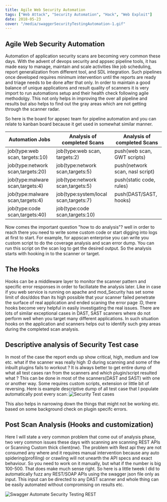 ```yaml
---
title: Agile Web Security Automation
tags: ["Web Attack", "Security Automation", "Hack", "Web Exploit"]
date: 2018-05-23
cover: "/media/swaggerSecurityTestingAutomation-1.gif"
---
```


## Agile Web Security Automation

Automation of application security scans are becoming very common these days. With the advent of devops security and appsec pipeline tools, it has made easy to manage, maintain and scale activities like job scheduling, report generalization from different tool, and SDL integration.
Such pipelines once developed requires minimum intervention until the reports are ready and triage needs to be done after that only. 
In order to maintain a good balance of unique applications and result quality of scanners it is very import to run automations setup and their health check following agile methodolgy. This not only helps in improving the over all pipeline and results but also helps to find out the gray areas which are not getting through the scanner radar.

So here is the board for appsec team for pipeline automation and you can relate to kanban board because it get used in somewhat similar manner.  


| Automation Jobs   |Analysis of completed Scans |  Analysis of completed Scans |
|---|---|---|
|  job(type:web scan, targets:10) |  job(type:web scan, targets:2) |  push(web scan, GWT scripts) |
|   job(type:network scan,targets:20) | job(type:network scan,targets:5)  |   push(network scan, nasl script) |
| job(type:malware scan,targets:4)  |  job(type:network scan,targets:5) |  push(static code, rules) |
| job(type:malware scan,targets:4)  | job(type:system/local scan,targets:7)  |  push(DAST/SAST, hooks) |
|  job(type:code scan,targets:40) | job(type:code scan,targets:10)  |   |

Now comes the important question "how to do analysis"? well in order to reach there you need to write some custom code or start digging into logs at first to start.
For example, for appscan enterprise you can write you custom script to do the coverage analysis and scan error dump. You can run this script on the scan log to get the desired output. 
So the analysis starts with hooking in to the scanner or target. 

## The Hooks 
Hooks can be a middleware layer to monitor the scanner pattern and specific error responses in order to faciliatate the analysis later. Like in case if you web service is running on apache and mod_Security has set some limit of dos/ddos than its high possible that your scanner failed penetrate the surface of real application and ended scaning the error page :D, there hooks become very helpful in easily investigating the real issues.
There are lots of similar exceptional cases in DAST, SAST scanners where do not perform well when you target many different applications. In such situation hooks on the application and scanners helps out to identify such grey areas during the completed scan analysis. 


## Descriptive analysis of Security Test case 
In most of the case the report ends up show critical, high, medium and low etc. what if the scanner was really high :D during scanning and some of the inbuilt plugins fails to workout ?
It is always better to get entire dump of what all test cases ran from the scanners and which plugin/script resulted what ?
This can be done in most of the scanners(DAST and SAST) with one or another way. Some requires custom scripts, extension or little bit of reversing.
Here is example descriptive dump of all test case that I populate automatically post every scan:
![ Security Test cases](/media/enhanceSTCgraph.png "Security Test Cases!!")

This also helps in narrowing down the things that might not be working etc. based on some background check on plugin specifc errors.




## Post Scan Analysis (Hooks and customization) 

Here I will state a very common problem that come out of analysis phase, two very common issues these days with scanning are scanning REST APIs or Scanning Custom thick client(nw).
The problem with Rest api they are not consumed any where and it requires manual intervention because any auto spidering(profiling) or crawling will not unearth the API specs and exact behaviour.
So you need to work on it manually, but what if the number is big 100-500. That does make much sense right. So here is a little tweek I did to automatically fuzz any REST/SOAP APIs using the swagger json file only as input. This input can be directed to any DAST scanner and whole thing can be easily automated without compromising on results etc.

![ Swagger Automate Security Testing REST](/media/swaggerSecurityTestingAutomation-1.gif "swaggerSecurityTestingAutomation!!")







